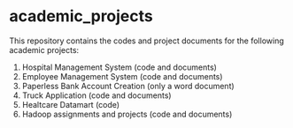 # academic_projects
This repository contains the codes and project documents for the following academic projects:

1. Hospital Management System (code and documents)
2. Employee Management System (code and documents)
3. Paperless Bank Account Creation (only a word document)
4. Truck Application (code and documents)
5. Healtcare Datamart (code)
6. Hadoop assignments and projects (code and documents)
